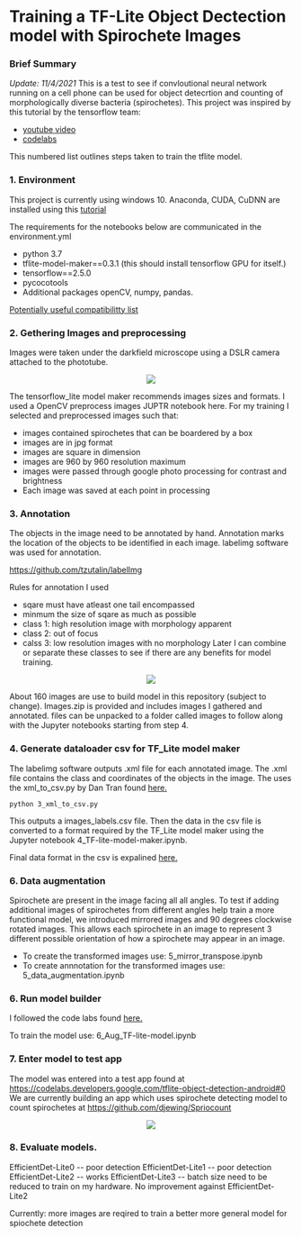 # Training a TF-Lite Object Dectection model with Spirochete Images

### Brief Summary
*Update: 11/4/2021*
This is a test to see if convloutional neural network running on a cell phone can be used for object detecrtion and counting of morphologically diverse bacteria (spirochetes). This project was inspired by this tutorial by the tensorflow team: 

* [youtube video](https://www.youtube.com/watch?v=vLxn5mOuWAk&t=1529s)
* [codelabs](https://codelabs.developers.google.com/tflite-object-detection-android#0)

This numbered list outlines steps taken to train the tflite model.

### 1. Environment

This project is currently using windows 10. Anaconda, CUDA, CuDNN are installed using this [tutorial](https://github.com/EdjeElectronics/TensorFlow-Object-Detection-API-Tutorial-Train-Multiple-Objects-Windows-10)

The requirements for the notebooks below are communicated in the environment.yml
* python 3.7
* tflite-model-maker==0.3.1 (this should install tensorflow GPU for itself.)
* tensorflow==2.5.0
* pycocotools
* Additional packages openCV, numpy, pandas.

[Potentially useful compatibilitty list](https://www.tensorflow.org/install/source#tested_build_configurations)

### 2. Gethering Images and preprocessing

Images were taken under the darkfield microscope using a DSLR camera attached to the phototube.

<p align="center">
  <img src="docs/2.jpg">
</p>

The tensorflow_lite model maker recommends images sizes and formats. I used a OpenCV preprocess images JUPTR notebook here. For my training I selected and preprocessed images such that:
* images contained spirochetes that can be boardered by a box
* images are in jpg format
* images are square in dimension
* images are 960 by 960 resolution maximum 
* images were passed through google photo processing for contrast and brightness
* Each image was saved at each point in processing

### 3. Annotation

The objects in the image need to be annotated by hand. Annotation marks the location of the objects to be identified in each image. labelimg software was used for annotation.

https://github.com/tzutalin/labelImg

Rules for annotation I used
* sqare must have atleast one tail encompassed
* minmum the size of sqare as much as possible 
* class 1: high resolution image with morphology apparent
* class 2: out of focus
* calss 3: low resolution images with no morphology
Later I can combine or separate these classes to see if there are any benefits for model training.

<p align="center">
  <img src="docs/labelimg.PNG">
</p>

About 160 images are use to build model in this repository (subject to change). Images.zip is provided and includes images I gathered and annotated. files can be unpacked to a folder called images to follow along with the Jupyter notebooks starting from step 4.

### 4. Generate dataloader csv for TF_Lite model maker

The labelimg software outputs .xml file for each annotated image. The .xml file contains the class and coordinates of the objects in the image. The uses the xml_to_csv.py by Dan Tran found [here.](https://github.com/datitran/raccoon_dataset) 

``
python 3_xml_to_csv.py
``

This outputs a images_labels.csv file. Then the data in the csv file is converted to a format required by the TF_Lite model maker using the Jupyter notebook 4_TF-lite-model-maker.ipynb.

Final data format in the csv is expalined [here.](https://www.tensorflow.org/lite/tutorials/model_maker_object_detection)

### 6. Data augmentation

Spirochete are present in the image facing all all angles. To test if adding additional images of spirochetes from different angles help train a more functional model, we introduced mirrored images and 90 degrees clockwise rotated images. This allows each spirochete in an image to represent 3 different possible orientation of how a spirochete may appear in an image.

* To create the transformed images use: 5_mirror_transpose.ipynb
* To create annnotation for the transformed images use: 5_data_augmentation.ipynb

### 6. Run model builder

I followed the code labs found [here.](https://www.tensorflow.org/lite/tutorials/model_maker_object_detection)

To train the model use: 6_Aug_TF-lite-model.ipynb

### 7. Enter model to test app

The model was entered into a test app found at https://codelabs.developers.google.com/tflite-object-detection-android#0
We are currently building an app which uses spirochete detecting model to count spirochetes at https://github.com/djewing/Spriocount

<p align="center">
  <img src="docs/afterdetct.png">
</p>

### 8. Evaluate models. 

EfficientDet-Lite0 -- poor detection
EfficientDet-Lite1 -- poor detection
EfficientDet-Lite2 -- works
EfficientDet-Lite3 -- batch size need to be reduced to train on my hardware. No improvement against EfficientDet-Lite2

Currently: more images are reqired to train a better more general model for spiochete detection








